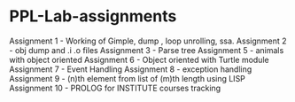 # PPL-Lab-assignments

Assignment 1 - Working of Gimple, dump , loop unrolling, ssa.
Assignment 2 - obj dump and .i .o files
Assignment 3 - Parse tree 
Assignment 5 - animals with object oriented 
Assignment 6 - Object oriented with Turtle module
Assignment 7 - Event Handling
Assignment 8 - exception handling
Assignment 9 - (n)th element from list of (m)th length using LISP
Assignment 10 - PROLOG for INSTITUTE courses tracking 
